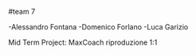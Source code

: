 #team 7

-Alessandro Fontana
-Domenico Forlano
-Luca Garizio

Mid Term Project: MaxCoach riproduzione 1:1
